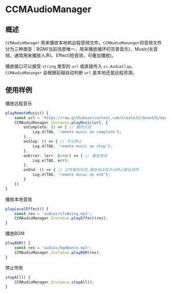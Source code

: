 # CCMAudioManager

## 概述

`CCMAudioManager` 用来播放本地和远程音频文件。`CCMAudioMananger`将音频文件分为三种类型：BGM(当前场景唯一，用来播放循环的背景音乐)、Music(长音频，通常用来播放人声)、Effect(短音效，可叠加播放)。

播放接口可以接受 `string` 类型的 `url` 或直接传入 `cc.AudioClip`。`CCMAudioMananger` 会根据前缀自动判断 `url` 是本地还是远程资源。

## 使用样例

播放远程音乐

```typescript
playRemoteMusic() {
    const url = 'https://raw.githubusercontent.com/CreateJS/SoundJS/master/examples/Game/sounds/music.mp3';
    CCMAudioManager.Instance.playMusic(url, {
        onComplete: () => { // 播放完成
            Log.d(TAG, 'remote music on complete');
        },
        onStop: () => { // 手动停止
            Log.d(TAG, 'remote music on stop');
        },
        onError: (err: Error) => { // 播放错误
            Log.e(TAG, err);
        },
        onEnd: () => { // 正常播放完成,播放错误或手动停止都会调用
            Log.d(TAG, 'remote music on end');
        }
    })
}
```

播放本地音效

```typescript
playLocalEffect() {
    const res = 'audios/sfxBoing.mp3';
    CCMAudioManager.Instance.playEffect(res);
}
```

播放BGM

```typescript
playBGM() {
    const res = 'audios/bgmDance.mp3';
    CCMAudioManager.Instance.playBGM(res);
}
```

停止所有

```typescript
stopAll() {
    CCMAudioManager.Instance.stopAll();
}
```
